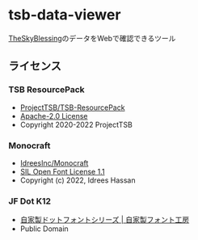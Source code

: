# tsb-data-viewer

[TheSkyBlessing](https://tsb.scriptarts.jp/)のデータをWebで確認できるツール

## ライセンス

### TSB ResourcePack

- [ProjectTSB/TSB-ResourcePack](https://github.com/ProjectTSB/TSB-ResourcePack)
- [Apache-2.0 License](https://www.apache.org/licenses/LICENSE-2.0)
- Copyright 2020-2022 ProjectTSB

### Monocraft

- [IdreesInc/Monocraft](https://github.com/IdreesInc/Monocraft)
- [SIL Open Font License 1.1](https://scripts.sil.org/cms/scripts/page.php?item_id=OFL_web)
- Copyright (c) 2022, Idrees Hassan

### JF Dot K12

- [自家製ドットフォントシリーズ | 自家製フォント工房](http://jikasei.me/font/jf-dotfont/)
- Public Domain

